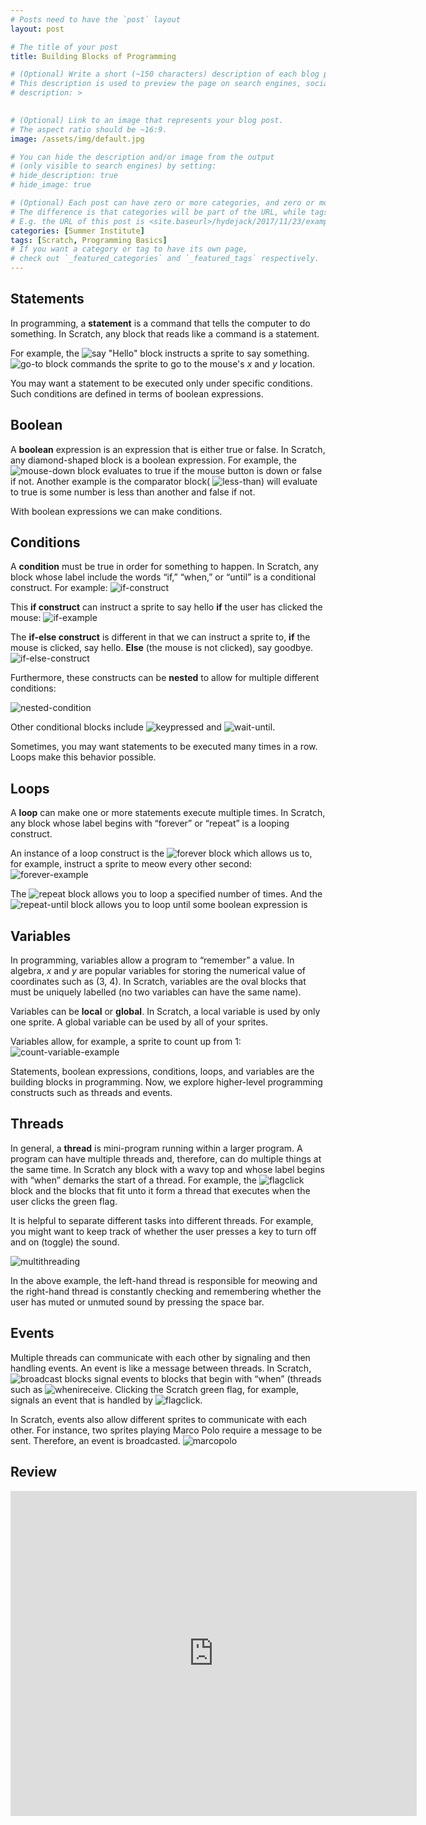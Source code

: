 ```yaml
---
# Posts need to have the `post` layout
layout: post

# The title of your post
title: Building Blocks of Programming

# (Optional) Write a short (~150 characters) description of each blog post.
# This description is used to preview the page on search engines, social media, etc.
# description: >
   

# (Optional) Link to an image that represents your blog post.
# The aspect ratio should be ~16:9.
image: /assets/img/default.jpg

# You can hide the description and/or image from the output
# (only visible to search engines) by setting:
# hide_description: true
# hide_image: true

# (Optional) Each post can have zero or more categories, and zero or more tags.
# The difference is that categories will be part of the URL, while tags will not.
# E.g. the URL of this post is <site.baseurl>/hydejack/2017/11/23/example-content/
categories: [Summer Institute]
tags: [Scratch, Programming Basics]
# If you want a category or tag to have its own page,
# check out `_featured_categories` and `_featured_tags` respectively.
---
```


## Statements

In programming, a **statement** is a command that tells the computer to do something. In Scratch, any block that reads like a command is a statement.

For example, the ![say "Hello"](https://cs.harvard.edu/malan/scratch/say.gif) block instructs a sprite to say something. ![go-to](https://cs.harvard.edu/malan/scratch/goto.gif) block commands the sprite to go to the mouse's _x_ and _y_ location. 

You may want a statement to be executed only under specific conditions. Such conditions are defined in terms of boolean expressions.

## Boolean

A **boolean** expression is an expression that is either true or false. In Scratch, any diamond-shaped block is a boolean expression. For example, the ![mouse-down](https://cs.harvard.edu/malan/scratch/mousedown.gif) block evaluates to true if the mouse button is down or false if not. Another example is the comparator block( ![less-than](https://cs.harvard.edu/malan/scratch/lessthan.gif)) will evaluate to true is some number is less than another and false if not.

With boolean expressions we can make conditions.

## Conditions

A **condition** must be true in order for something to happen. In Scratch, any block whose label include the words “if,” “when,” or “until” is a conditional construct. For example:
![if-construct](https://cs.harvard.edu/malan/scratch/if.gif) 

This **if construct** can instruct a sprite to say hello **if** the user has clicked the mouse:
![if-example](https://cs.harvard.edu/malan/scratch/ifmousedown.gif)

The **if-else construct** is different in that we can instruct a sprite to, **if** the mouse is clicked, say hello. **Else** (the mouse is not clicked), say goodbye.
![if-else-construct](https://cs.harvard.edu/malan/scratch/ifelse.gif)

Furthermore, these constructs can be **nested** to allow for multiple different conditions:

![nested-condition](https://cs.harvard.edu/malan/scratch/ifelseifelse.gif)

Other conditional blocks include ![keypressed](https://cs.harvard.edu/malan/scratch/when.gif) and ![wait-until](https://cs.harvard.edu/malan/scratch/until.gif).

Sometimes, you may want statements to be executed many times in a row. Loops make this behavior possible. 

## Loops

A **loop** can make one or more statements execute multiple times. In Scratch, any block whose label begins with “forever” or “repeat” is a looping construct. 

An instance of a loop construct is the ![forever](https://cs.harvard.edu/malan/scratch/forever.gif) block which allows us to, for example, instruct a sprite to meow every other second:
![forever-example](https://cs.harvard.edu/malan/scratch/forevermeow.gif)

The ![repeat](https://cs.harvard.edu/malan/scratch/repeat.gif) block allows you to loop a specified number of times. And the ![repeat-until](https://cs.harvard.edu/malan/scratch/repeatuntil.gif) block allows you to loop until some boolean expression is

## Variables

In programming, variables allow a program to “remember” a value. In algebra, _x_ and _y_ are popular variables for storing the numerical value of coordinates such as (3, 4). In Scratch, variables are the oval blocks that must be uniquely labelled (no two variables can have the same name). 

Variables can be **local** or **global**. In Scratch, a local variable is used by only one sprite. A global variable can be used by all of your sprites. 

Variables allow, for example, a sprite to count up from 1:
![count-variable-example](https://cs.harvard.edu/malan/scratch/forevercount.gif)

Statements, boolean expressions, conditions, loops, and variables are the building blocks in programming. Now, we explore higher-level programming constructs such as threads and events.

## Threads

In general, a **thread** is mini-program running within a larger program. A program can have multiple threads and, therefore, can do multiple things at the same time. In Scratch any block with a wavy top and whose label begins with “when” demarks the start of a thread. For example, the ![flagclick](https://cs.harvard.edu/malan/scratch/whenclicked.gif) block and the blocks that fit unto it form a thread that executes when the user clicks the green flag. 

It is helpful to separate different tasks into different threads. For example, you might want to keep track of whether the user presses a key to turn off and on (toggle) the sound. 

![multithreading](https://cs.harvard.edu/malan/scratch/muted.gif)

In the above example, the left-hand thread is responsible for meowing and the right-hand thread is constantly checking and remembering whether the user has muted or unmuted sound by pressing the space bar. 

## Events 

Multiple threads can communicate with each other by signaling and then handling events. An event is like a message between threads. In Scratch, ![broadcast](https://cs.harvard.edu/malan/scratch/broadcast.gif) blocks signal events to blocks that begin with “when” (threads such as ![whenireceive](https://cs.harvard.edu/malan/scratch/whenireceive.gif). Clicking the Scratch green flag, for example, signals an event that is handled by ![flagclick](https://cs.harvard.edu/malan/scratch/whenclicked.gif).

In Scratch, events also allow different sprites to communicate with each other. For instance, two sprites playing Marco Polo require a message to be sent. Therefore, an event is broadcasted. 
![marcopolo](https://cs.harvard.edu/malan/scratch/marco.gif)

## Review

<iframe src="https://docs.google.com/forms/d/e/1FAIpQLSdoanTIBwy7SnRL9G8qyXm5xPnoRwu6b3Q0exfy2TJWaq5HyA/viewform?embedded=true" width="650" height="520" frameborder="0" marginheight="0" marginwidth="0">Loading...</iframe>